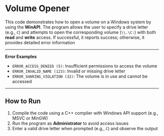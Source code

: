 # Volume Opener

This code demonstrates how to open a volume on a Windows system by using the **WinAPI**. The program allows the user to specify a drive letter (e.g., `C`) and attempts to open the corresponding volume (`\\.\C:`) with both **read** and **write** access. If successful, it reports success; otherwise, it provides detailed error information

---

**Error Examples**
   - `ERROR_ACCESS_DENIED (5)`: Insufficient permissions to access the volume
   - `ERROR_INVALID_NAME (123)`: Invalid or missing drive letter
   - `ERROR_SHARING_VIOLATION (32)`: The volume is in use and cannot be accessed

---

## How to Run
1. Compile the code using a C++ compiler with Windows API support (e.g., MSVC or MinGW)
2. Run the program as **Administrator** to avoid access issues
3. Enter a valid drive letter when prompted (e.g., `C`) and observe the output
